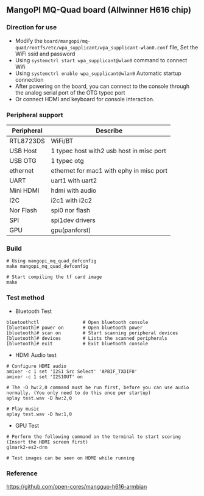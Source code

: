 ## MangoPI MQ-Quad board (Allwinner H616 chip)

### Direction for use
- Modify the `board/mangopi/mq-quad/rootfs/etc/wpa_supplicant/wpa_supplicant-wlan0.conf` file, Set the WiFi ssid and password
- Using `systemctrl start wpa_supplicant@wlan0` command to connect Wifi
- Using `systemctrl enable wpa_supplicant@wlan0` Automatic startup connection
- After powering on the board, you can connect to the console through the analog serial port of the OTG typec port
- Or connect HDMI and keyboard for console interaction.

### Peripheral support
| **Peripheral** |               **Describe**               |
|----------------|------------------------------------------|
|   RTL8723DS    | WiFi/BT                                  |
|   USB Host     | 1 typec host with2 usb host in misc port |
|   USB OTG      | 1 typec otg                              |
|   ethernet     | ethernet for mac1 with ephy in misc port |
|     UART       | uart1 with uart2                         |
|  Mini HDMI     | hdmi with audio                          |
|      I2C       | i2c1 with i2c2                           |
|  Nor Flash     | spi0 nor flash                           |
|      SPI       | spi1dev drivers                          |
|      GPU       | gpu(panforst)                            |

### Build
```
# Using mangopi_mq_quad_defconfig
make mangopi_mq_quad_defconfig

# Start compiling the tf card image
make
```

### Test method
- Bluetooth Test
```
bluetoothctl                # Open bluetooth console
[bluetooth]# power on       # Open bluetooth power
[bluetooth]# scan on        # Start scanning peripheral devices
[bluetooth]# devices        # Lists the scanned peripherals
[bluetooth]# exit           # Exit bluetooth console
```
- HDMI Audio test
```
# Configure HDMI audio
amixer -c 1 set 'I2S1 Src Select' 'APBIF_TXDIF0'
amixer -c 1 set 'I2S1OUT' on

# The -D hw:2,0 command must be run first, before you can use audio normally. (You only need to do this once per startup)
aplay test.wav -D hw:2,0

# Play music
aplay test.wav -D hw:1,0
```
- GPU Test
```
# Perform the following command on the terminal to start scoring (Insert the HDMI screen first)
glmark2-es2-drm

# Test images can be seen on HDMI while running
```

### Reference
https://github.com/open-cores/mangguo-h616-armbian
